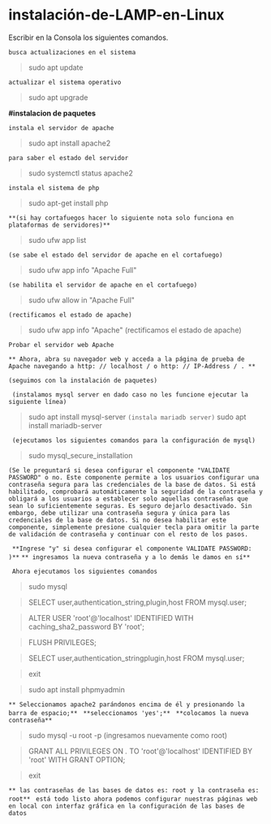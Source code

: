 # instalación-de-LAMP-en-Linux

Escribir en la Consola los siguientes comandos.

```busca actualizaciones en el sistema```
>sudo apt update 

```actualizar el sistema operativo```
>sudo apt upgrade 

**#instalacion de paquetes**

```instala el servidor de apache```
>sudo apt install apache2 

```para saber el estado del servidor```
>sudo systemctl status apache2 

```instala el sistema de php```
>sudo apt-get install php 

```**(si hay cortafuegos hacer lo siguiente nota solo funciona en plataformas de servidores)**```

>sudo ufw app list

```(se sabe el estado del servidor de apache en el cortafuego)```
>sudo ufw app info "Apache Full" 

```(se habilita el servidor de apache en el cortafuego)```
>sudo ufw allow in "Apache Full"

```(rectificamos el estado de apache)```
>sudo ufw app info "Apache" (rectificamos el estado de apache)

``` Probar el servidor web Apache ``` 

```** Ahora, abra su navegador web y acceda a la página de prueba de Apache navegando a http: // localhost / o http: // IP-Address / . **```

``` (seguimos con la instalación de paquetes) ```

``` (instalamos mysql server en dado caso no les funcione ejecutar la siguiente línea)```
>sudo apt install mysql-server 
``` (instala mariadb server) ```
>sudo apt install mariadb-server 

``` (ejecutamos los siguientes comandos para la configuración de mysql)``` 

>sudo mysql_secure_installation

``` (Se le preguntará si desea configurar el componente "VALIDATE PASSWORD" o no. Este componente permite a los usuarios configurar una contraseña segura para las credenciales de la base de datos. Si está habilitado, comprobará automáticamente la seguridad de la contraseña y obligará a los usuarios a establecer solo aquellas contraseñas que sean lo suficientemente seguras. Es seguro dejarlo desactivado. Sin embargo, debe utilizar una contraseña segura y única para las credenciales de la base de datos. Si no desea habilitar este componente, simplemente presione cualquier tecla para omitir la parte de validación de contraseña y continuar con el resto de los pasos. ``` 

``` **Ingrese "y" si desea configurar el componente VALIDATE PASSWORD: )**```
```** ingresamos la nueva contraseña y a lo demás le damos en sí**```

``` Ahora ejecutamos los siguientes comandos``` 

>sudo mysql

>SELECT user,authentication_string,plugin,host FROM mysql.user;

>ALTER USER 'root'@'localhost' IDENTIFIED WITH caching_sha2_password BY 'root';

>FLUSH PRIVILEGES;

>SELECT user,authentication_stringplugin,host FROM mysql.user;

>exit

>sudo apt install phpmyadmin

```** Seleccionamos apache2 parándonos encima de él y presionando la barra de espacio;**``` 
``` **seleccionamos 'yes';**``` 
``` **colocamos la nueva contraseña**```

>sudo mysql -u root -p (ingresamos nuevamente como root)

>GRANT ALL PRIVILEGES ON *.* TO 'root'@'localhost' IDENTIFIED BY 'root' WITH GRANT OPTION;

>exit

```** las contraseñas de las bases de datos es: root y la contraseña es: root**```
``` está todo listo ahora podemos configurar nuestras páginas web en local con interfaz gráfica en la configuración de las bases de datos``` 
